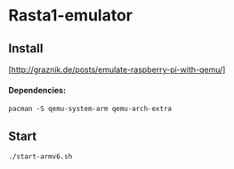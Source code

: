 # Rasta1-emulator


## Install
[http://graznik.de/posts/emulate-raspberry-pi-with-qemu/]

#### Dependencies:
`pacman -S qemu-system-arm qemu-arch-extra`


## Start
`./start-armv6.sh`

